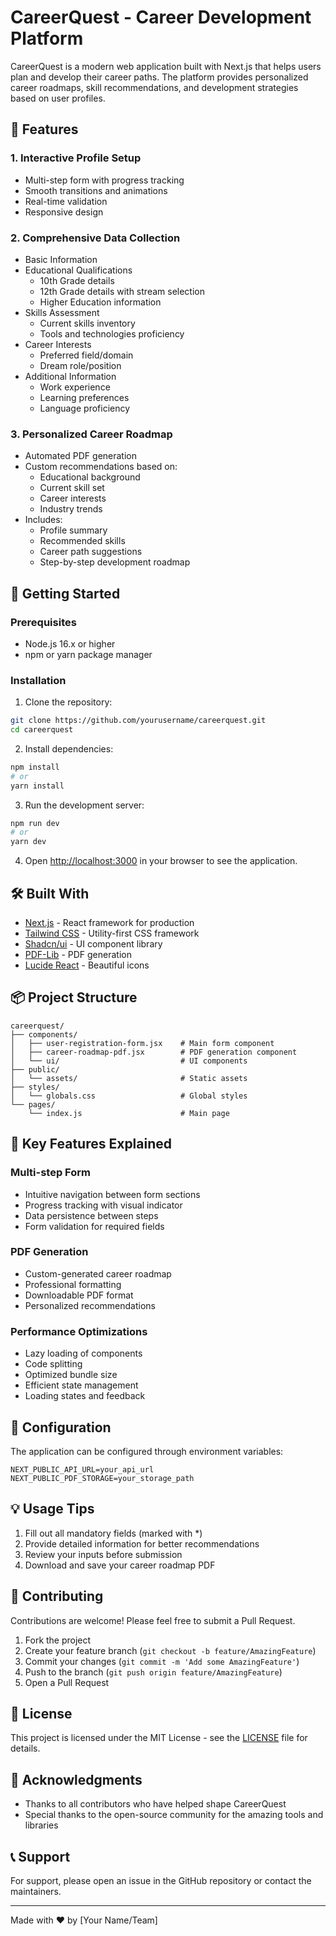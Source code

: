 # CareerQuest - Career Development Platform

CareerQuest is a modern web application built with Next.js that helps users plan and develop their career paths. The platform provides personalized career roadmaps, skill recommendations, and development strategies based on user profiles.

## 🌟 Features

### 1. Interactive Profile Setup
- Multi-step form with progress tracking
- Smooth transitions and animations
- Real-time validation
- Responsive design

### 2. Comprehensive Data Collection
- Basic Information
- Educational Qualifications
  - 10th Grade details
  - 12th Grade details with stream selection
  - Higher Education information
- Skills Assessment
  - Current skills inventory
  - Tools and technologies proficiency
- Career Interests
  - Preferred field/domain
  - Dream role/position
- Additional Information
  - Work experience
  - Learning preferences
  - Language proficiency

### 3. Personalized Career Roadmap
- Automated PDF generation
- Custom recommendations based on:
  - Educational background
  - Current skill set
  - Career interests
  - Industry trends
- Includes:
  - Profile summary
  - Recommended skills
  - Career path suggestions
  - Step-by-step development roadmap

## 🚀 Getting Started

### Prerequisites
- Node.js 16.x or higher
- npm or yarn package manager

### Installation

1. Clone the repository:
```bash
git clone https://github.com/yourusername/careerquest.git
cd careerquest
```

2. Install dependencies:
```bash
npm install
# or
yarn install
```

3. Run the development server:
```bash
npm run dev
# or
yarn dev
```

4. Open [http://localhost:3000](http://localhost:3000) in your browser to see the application.

## 🛠️ Built With

- [Next.js](https://nextjs.org/) - React framework for production
- [Tailwind CSS](https://tailwindcss.com/) - Utility-first CSS framework
- [Shadcn/ui](https://ui.shadcn.com/) - UI component library
- [PDF-Lib](https://pdf-lib.js.org/) - PDF generation
- [Lucide React](https://lucide.dev/) - Beautiful icons

## 📦 Project Structure

```
careerquest/
├── components/
│   ├── user-registration-form.jsx    # Main form component
│   ├── career-roadmap-pdf.jsx        # PDF generation component
│   └── ui/                           # UI components
├── public/
│   └── assets/                       # Static assets
├── styles/
│   └── globals.css                   # Global styles
└── pages/
    └── index.js                      # Main page
```

## 🎯 Key Features Explained

### Multi-step Form
- Intuitive navigation between form sections
- Progress tracking with visual indicator
- Data persistence between steps
- Form validation for required fields

### PDF Generation
- Custom-generated career roadmap
- Professional formatting
- Downloadable PDF format
- Personalized recommendations

### Performance Optimizations
- Lazy loading of components
- Code splitting
- Optimized bundle size
- Efficient state management
- Loading states and feedback

## 🔧 Configuration

The application can be configured through environment variables:

```env
NEXT_PUBLIC_API_URL=your_api_url
NEXT_PUBLIC_PDF_STORAGE=your_storage_path
```

## 💡 Usage Tips

1. Fill out all mandatory fields (marked with *)
2. Provide detailed information for better recommendations
3. Review your inputs before submission
4. Download and save your career roadmap PDF

## 🤝 Contributing

Contributions are welcome! Please feel free to submit a Pull Request.

1. Fork the project
2. Create your feature branch (`git checkout -b feature/AmazingFeature`)
3. Commit your changes (`git commit -m 'Add some AmazingFeature'`)
4. Push to the branch (`git push origin feature/AmazingFeature`)
5. Open a Pull Request

## 📝 License

This project is licensed under the MIT License - see the [LICENSE](LICENSE) file for details.

## 🙏 Acknowledgments

- Thanks to all contributors who have helped shape CareerQuest
- Special thanks to the open-source community for the amazing tools and libraries

## 📞 Support

For support, please open an issue in the GitHub repository or contact the maintainers.

---

Made with ❤️ by [Your Name/Team]
